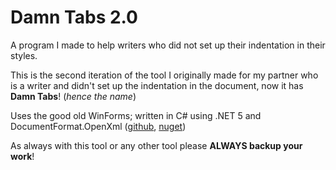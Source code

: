 # Damn Tabs 2.0
A program I made to help writers who did not set up their indentation in their styles.

This is the second iteration of the tool I originally made for my partner who is a writer and didn't set up the indentation in the document, now it has **Damn Tabs**! (*hence the name*)

Uses the good old WinForms; written in C# using .NET 5 and DocumentFormat.OpenXml ([github](https://github.com/OfficeDev/Open-XML-SDK), [nuget](https://www.nuget.org/packages/DocumentFormat.OpenXml/))

As always with this tool or any other tool please **ALWAYS backup your work**!
